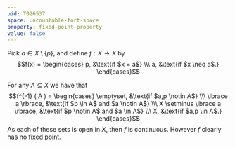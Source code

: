 ```yaml
---
uid: T026537
space: uncountable-fort-space
property: fixed-point-property
value: false
---
```

Pick $a \in X \setminus \{ p \}$, and define $f : X \to X$ by $$f(x) = \begin{cases}
p, &\text{if $x = a$} \\\
a, &\text{if $x \neq a$.}
\end{cases}$$

For any $A \subseteq X$ we have that $$f^{-1} ( A ) = \begin{cases}
\emptyset, &\text{if $a,p \notin A$} \\\
\lbrace a \rbrace, &\text{if $p \in A$ and $a \notin A$} \\\
X \setminus \lbrace a \rbrace, &\text{if $p \notin A$ and $a \in A$} \\\
X, &\text{if $a,p \in A$.}
\end{cases}$$
As each of these sets is open in $X$, then $f$ is continuous. However $f$ clearly has no fixed point.

